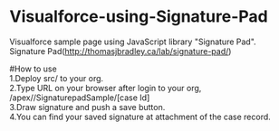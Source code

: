 Visualforce-using-Signature-Pad
===============================

Visualforce sample page using JavaScript library "Signature Pad".  
Signature Pad(http://thomasjbradley.ca/lab/signature-pad/)  

#How to use  
1.Deploy src/ to your org.  
2.Type URL on your browser after login to your org, /apex//SignaturepadSample/[case Id]  
3.Draw signature and push a save button.  
4.You can find your saved signature at attachment of the case record.
